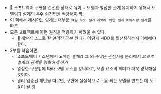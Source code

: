 - 🌟 소프트웨어 구현을 건전한 상태로 유지 + 모델과 밀접한 관계 유지하기 위해서 모델링과 설계의 우수 실천법을 적용해야 함.
- 이 책에서 제시하는 설계는 대부분 `책임 주도 설계` `계약에 의한 설계` `객체지향 설계`를 따름
- 모든 프로젝트에 이런 원칙을 적용하기 어려울 수 있다.
  - 🌟 개발자 스스로 잘 알려진 근본 원리가 어떻게 MDD를 뒷받침하는지 이해해야 한다.
- 2부를 학습하면
  - 소프트웨어 시스템에서 도메인 설계와 그 외 수많은 관심사를 분리해서 *모델과 설계의 관계를 명확하게 하기*
  - 일정한 구분법에 따라 모델 요소를 정의하고, 모델 요소의 의미가 더욱 명확해질 것이다.
  - 널리 입증된 패턴을 따르면, 구현에 실질적으로 도움 되는 모델을 만드는 데 도움이 될 것
